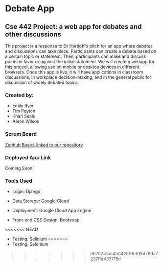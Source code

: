 # Debate App
## Cse 442 Project: a web app for debates and other discussions

  This project is a response to Dr Hartloff's pitch for an app where debates and discussions can take place. Participants can create a debate based on a certain topic or statement. Then, participants can make and discuss points in favor or against the initial statement. We will create a webapp for this project, allowing use on mobile or desktop devices in different browsers. Once this app is live, it will have applications in classroom discussions, in workplace decision-making, and in the general public for discussion of widely debated topics.

### Created by:

* Emily Ryer
* Tim Peyton
* Khari Seals
* Aaron Wilson

### Scrum Board

[Zenhub Board, linked to our repository](https://app.zenhub.com/workspaces/442-5c647ef7f716dc7e3adf4f89/boards?repos=169471938)

### Deployed App Link

Coming Soon!

### Tools Used
* Login: Django

* Data Storage: Google Cloud

* Deployment: Google Cloud App Engine

* Front-end CSS Design: Bootstrap

<<<<<<< HEAD
* Testing: Selinium
=======
* Testing: Selenium
>>>>>>> d670241a54b042851e6184769a7237ffa437718d
